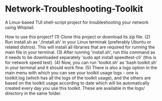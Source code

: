 # Network-Troubleshooting-Toolkit
A Linux-based TUI shell-script project for troubleshooting your network using Whiptail.

How to use this project?
(1) Clone this project or download its zip file.
(2) Run install.sh as './install.sh' in your Linux terminak (preferably Ubuntu or related distros). This will install all libraries that are required for running the main file in your terminal.
(3) After running 'install.sh', run this command as it needs to be downloaded separately 'sudo apt install speedtest-cli' (this is for network speed test).
(4) Now, you can run 'toolkit.sh' as 'bash toolkit.sh' in your terminal and it should work fine.
(5) There is also a logs option in the main menu with which you can see your toolkit usage logs - one is toolkit.log (which has all the logs of the toolkit usage), and the others are based on the toolkit usage according to date which will be automatically created every day you use this toolkit. These are available in the logs/ directory in the same folder.
